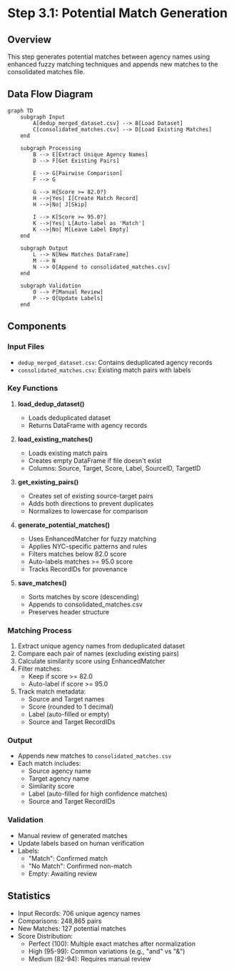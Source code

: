 # Step 3.1: Potential Match Generation

## Overview
This step generates potential matches between agency names using enhanced fuzzy matching techniques and appends new matches to the consolidated matches file.

## Data Flow Diagram
```mermaid
graph TD
    subgraph Input
        A[dedup_merged_dataset.csv] --> B[Load Dataset]
        C[consolidated_matches.csv] --> D[Load Existing Matches]
    end

    subgraph Processing
        B --> E[Extract Unique Agency Names]
        D --> F[Get Existing Pairs]
        
        E --> G[Pairwise Comparison]
        F --> G
        
        G --> H{Score >= 82.0?}
        H -->|Yes| I[Create Match Record]
        H -->|No| J[Skip]
        
        I --> K[Score >= 95.0?]
        K -->|Yes| L[Auto-label as 'Match']
        K -->|No| M[Leave Label Empty]
    end

    subgraph Output
        L --> N[New Matches DataFrame]
        M --> N
        N --> O[Append to consolidated_matches.csv]
    end

    subgraph Validation
        O --> P[Manual Review]
        P --> Q[Update Labels]
    end
```

## Components

### Input Files
- `dedup_merged_dataset.csv`: Contains deduplicated agency records
- `consolidated_matches.csv`: Existing match pairs with labels

### Key Functions
1. **load_dedup_dataset()**
   - Loads deduplicated dataset
   - Returns DataFrame with agency records

2. **load_existing_matches()**
   - Loads existing match pairs
   - Creates empty DataFrame if file doesn't exist
   - Columns: Source, Target, Score, Label, SourceID, TargetID

3. **get_existing_pairs()**
   - Creates set of existing source-target pairs
   - Adds both directions to prevent duplicates
   - Normalizes to lowercase for comparison

4. **generate_potential_matches()**
   - Uses EnhancedMatcher for fuzzy matching
   - Applies NYC-specific patterns and rules
   - Filters matches below 82.0 score
   - Auto-labels matches >= 95.0 score
   - Tracks RecordIDs for provenance

5. **save_matches()**
   - Sorts matches by score (descending)
   - Appends to consolidated_matches.csv
   - Preserves header structure

### Matching Process
1. Extract unique agency names from deduplicated dataset
2. Compare each pair of names (excluding existing pairs)
3. Calculate similarity score using EnhancedMatcher
4. Filter matches:
   - Keep if score >= 82.0
   - Auto-label if score >= 95.0
5. Track match metadata:
   - Source and Target names
   - Score (rounded to 1 decimal)
   - Label (auto-filled or empty)
   - Source and Target RecordIDs

### Output
- Appends new matches to `consolidated_matches.csv`
- Each match includes:
  - Source agency name
  - Target agency name
  - Similarity score
  - Label (auto-filled for high confidence matches)
  - Source and Target RecordIDs

### Validation
- Manual review of generated matches
- Update labels based on human verification
- Labels:
  - "Match": Confirmed match
  - "No Match": Confirmed non-match
  - Empty: Awaiting review

## Statistics
- Input Records: 706 unique agency names
- Comparisons: 248,865 pairs
- New Matches: 127 potential matches
- Score Distribution:
  - Perfect (100): Multiple exact matches after normalization
  - High (95-99): Common variations (e.g., "and" vs "&")
  - Medium (82-94): Requires manual review 
